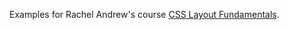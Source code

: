 Examples for Rachel Andrew's course [CSS Layout Fundamentals](https://thecssworkshop.com/css-layout-fundamentals).

